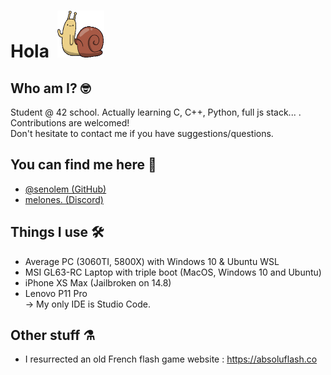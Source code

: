 # Hola &nbsp;<img src="https://github.com/senolem/senolem/blob/main/lich.gif" width="75" height="75"/>

## Who am I? 🤓
Student @ 42 school. Actually learning C, C++, Python, full js stack... .<br>
Contributions are welcomed!<br>
Don't hesitate to contact me if you have suggestions/questions.<br>

## You can find me here 👀
- [@senolem (GitHub)](https://www.github.com/senolem)
- [melones. (Discord)](#)

## Things I use 🛠️
- Average PC (3060TI, 5800X) with Windows 10 & Ubuntu WSL
- MSI GL63-RC Laptop with triple boot (MacOS, Windows 10 and Ubuntu)
- iPhone XS Max (Jailbroken on 14.8)
- Lenovo P11 Pro<br>
-> My only IDE is Studio Code.

## Other stuff ⚗️
- I resurrected an old French flash game website : https://absoluflash.co
